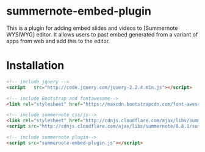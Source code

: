 # summernote-embed-plugin
This is a plugin for adding embed slides and vídeos to [Summernote WYSIWYG] editor. It allows users to past embed generated from a variant of apps from web and add this to the editor.

# Installation

```html
<!-- include jquery -->
<script   src="http://code.jquery.com/jquery-2.2.4.min.js"></script>

<!-- include Bootstrap and fontawesome-->
<link rel="stylesheet" href="https://maxcdn.bootstrapcdn.com/font-awesome/4.6.3/css/font-awesome.min.css" />

<!-- include summernote css/js-->
<link rel="stylesheet" href="http://cdnjs.cloudflare.com/ajax/libs/summernote/0.8.1/summernote.css">
<script src="http://cdnjs.cloudflare.com/ajax/libs/summernote/0.8.1/summernote.js"></script>

<!-- include summernote plugin-->
<script src="summernote-embed-plugin.js"></script>
```
